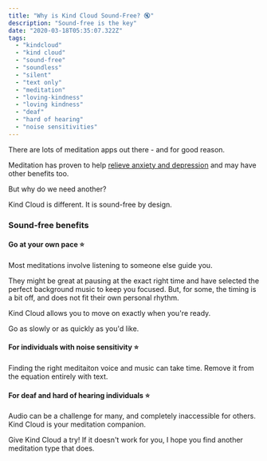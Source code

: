 ```yaml
---
title: "Why is Kind Cloud Sound-Free? 🔇"
description: "Sound-free is the key"
date: "2020-03-18T05:35:07.322Z"
tags:
  - "kindcloud"
  - "kind cloud"
  - "sound-free"
  - "soundless"
  - "silent"
  - "text only"
  - "meditation"
  - "loving-kindness"
  - "loving kindness"
  - "deaf"
  - "hard of hearing"
  - "noise sensitivities"
---
```


There are lots of meditation apps out there - and for good reason.

Meditation has proven to help [relieve anxiety and depression](https://www.npr.org/sections/health-shots/2014/01/07/260470831/mindfulness-meditation-can-help-relieve-anxiety-and-depression) and may have other benefits too.

But why do we need another?

Kind Cloud is different. It is sound-free by design.

### Sound-free benefits

#### Go at your own pace ⭐️

Most meditations involve listening to someone else guide you.

They might be great at pausing at the exact right time and have selected the perfect background music to keep you focused. But, for some, the timing is a bit off, and does not fit their own personal rhythm.

Kind Cloud allows you to move on exactly when you're ready.

Go as slowly or as quickly as you'd like.

#### For individuals with noise sensitivity ⭐️

Finding the right meditaiton voice and music can take time. Remove it from the equation entirely with text.

#### For deaf and hard of hearing individuals ⭐️

Audio can be a challenge for many, and completely inaccessible for others. Kind Cloud is your meditation companion.

Give Kind Cloud a try! If it doesn't work for you, I hope you find another meditation type that does.
